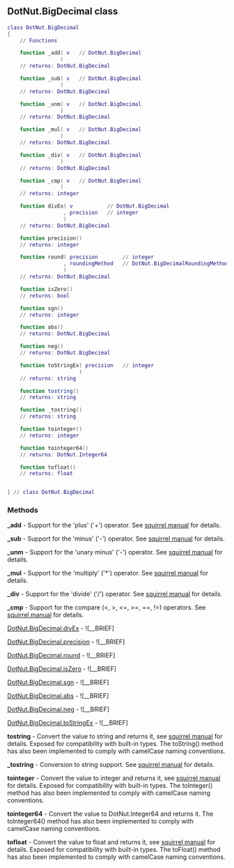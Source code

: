 ## DotNut.BigDecimal class


```lua
class DotNut.BigDecimal
{
    // Functions

    function _add( v   // DotNut.BigDecimal
                 )
    // returns: DotNut.BigDecimal

    function _sub( v   // DotNut.BigDecimal
                 )
    // returns: DotNut.BigDecimal

    function _unm( v   // DotNut.BigDecimal
                 )
    // returns: DotNut.BigDecimal

    function _mul( v   // DotNut.BigDecimal
                 )
    // returns: DotNut.BigDecimal

    function _div( v   // DotNut.BigDecimal
                 )
    // returns: DotNut.BigDecimal

    function _cmp( v   // DotNut.BigDecimal
                 )
    // returns: integer

    function divEx( v           // DotNut.BigDecimal
                  , precision   // integer
                  )
    // returns: DotNut.BigDecimal

    function precision()
    // returns: integer

    function round( precision        // integer
                  , roundingMethod   // DotNut.BigDecimalRoundingMethod
                  )
    // returns: DotNut.BigDecimal

    function isZero()
    // returns: bool

    function sgn()
    // returns: integer

    function abs()
    // returns: DotNut.BigDecimal

    function neg()
    // returns: DotNut.BigDecimal

    function toStringEx( precision   // integer
                       )
    // returns: string

    function tostring()
    // returns: string

    function _tostring()
    // returns: string

    function tointeger()
    // returns: integer

    function tointeger64()
    // returns: DotNut.Integer64

    function tofloat()
    // returns: float


} // class DotNut.BigDecimal
```



### Methods


**_add** - Support for the 'plus' ('+') operator. See [squirrel manual](http://squirrel-lang.org/squirreldoc/reference/language/metamethods.html#add) for details.


**_sub** - Support for the 'minus' ('-') operator. See [squirrel manual](http://squirrel-lang.org/squirreldoc/reference/language/metamethods.html#sub) for details.


**_unm** - Support for the 'unary minus' ('-') operator. See [squirrel manual](http://squirrel-lang.org/squirreldoc/reference/language/metamethods.html#unm) for details.


**_mul** - Support for the 'multiply' ('*') operator. See [squirrel manual](http://squirrel-lang.org/squirreldoc/reference/language/metamethods.html#mul) for details.


**_div** - Support for the 'divide' ('/') operator. See [squirrel manual](http://squirrel-lang.org/squirreldoc/reference/language/metamethods.html#div) for details.


**_cmp** - Support for the compare (<, >, <=, >=, ==, !=) operators. See [squirrel manual](http://squirrel-lang.org/squirreldoc/reference/language/metamethods.html#cmp) for details.


[DotNut.BigDecimal.divEx](../DotNut/BigDecimal/divEx.md) - ![__BRIEF]


[DotNut.BigDecimal.precision](../DotNut/BigDecimal/precision.md) - ![__BRIEF]


[DotNut.BigDecimal.round](../DotNut/BigDecimal/round.md) - ![__BRIEF]


[DotNut.BigDecimal.isZero](../DotNut/BigDecimal/isZero.md) - ![__BRIEF]


[DotNut.BigDecimal.sgn](../DotNut/BigDecimal/sgn.md) - ![__BRIEF]


[DotNut.BigDecimal.abs](../DotNut/BigDecimal/abs.md) - ![__BRIEF]


[DotNut.BigDecimal.neg](../DotNut/BigDecimal/neg.md) - ![__BRIEF]


[DotNut.BigDecimal.toStringEx](../DotNut/BigDecimal/toStringEx.md) - ![__BRIEF]


**tostring** - Convert the value to string and returns it, see [squirrel manual](http://squirrel-lang.org/squirreldoc/reference/language/builtin_functions.html#string) for details. Exposed for compatibility with built-in types. The toString() method has also been implemented to comply with camelCase naming conventions.


**_tostring** - Conversion to string support. See [squirrel manual](http://squirrel-lang.org/squirreldoc/reference/language/metamethods.html#tostring) for details.


**tointeger** - Convert the value to integer and returns it, see [squirrel manual](http://squirrel-lang.org/squirreldoc/reference/language/builtin_functions.html#integer) for details. Exposed for compatibility with built-in types. The toInteger() method has also been implemented to comply with camelCase naming conventions.


**tointeger64** - Convert the value to DotNut.Integer64 and returns it. The toInteger64() method has also been implemented to comply with camelCase naming conventions.


**tofloat** - Convert the value to float and returns it, see [squirrel manual](http://squirrel-lang.org/squirreldoc/reference/language/builtin_functions.html#float) for details. Exposed for compatibility with built-in types. The toFloat() method has also been implemented to comply with camelCase naming conventions.


